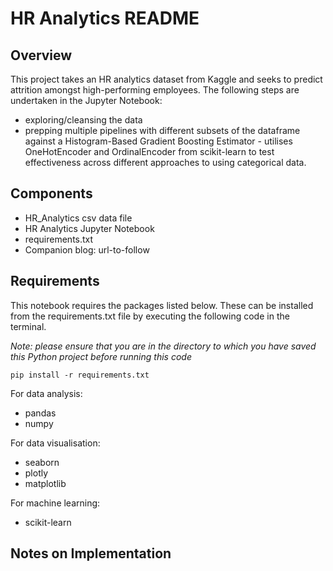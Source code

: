 # HR Analytics README

## Overview
This project takes an HR analytics dataset from Kaggle and seeks to predict attrition amongst high-performing employees.  The following steps are undertaken in the Jupyter Notebook:

- exploring/cleansing the data
- prepping multiple pipelines with different subsets of the dataframe against a Histogram-Based Gradient Boosting Estimator - utilises OneHotEncoder and OrdinalEncoder from scikit-learn to test effectiveness across different approaches to using categorical data.

## Components
- HR_Analytics csv data file
- HR Analytics Jupyter Notebook
- requirements.txt
- Companion blog: url-to-follow

## Requirements
This notebook requires the packages listed below.  These can be installed from the requirements.txt file by executing the following code in the terminal.  

*Note: please ensure that you are in the directory to which you have saved this Python project before running this code*

`pip install -r requirements.txt`

For data analysis:
- pandas
- numpy

For data visualisation:
- seaborn
- plotly
- matplotlib

For machine learning:
- scikit-learn

## Notes on Implementation